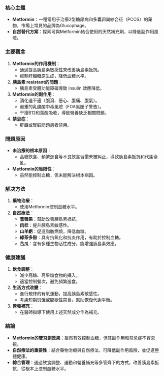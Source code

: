 ### 核心主題
- **Metformin**：一種常用于治療2型糖尿病和多囊卵巢綜合征（PCOS）的藥物，市場上常見的品牌為Glucophage。
- **自然替代方案**：探索可與Metformin結合使用的天然補充劑，以降低副作用風險。

### 主要觀念
1. **Metformin的作用機制**：
   - 通過提高胰島素敏感性來改善胰島素抵抗。
   - 抑制肝臟糖原生成，降低血糖水平。
2. **胰島素 resistant的問題**：
   - 胰島素受體功能障礙導致 insulin 效應降低。
3. **Metformin的副作用**：
   - 消化道不適（腹瀉、恶心、腹痛、腹氣）。
   - 嚴重的乳酸酸中毒風險（FDA黑匣子警告）。
   - 干擾B12和葉酸吸收，導致營養缺乏相關問題。
4. **禁忌症**：
   - 肝臟或腎脏問題患者禁用。

### 問題原因
- **未治療的根本原因**：
  - 高糖飲食、頻繁進食等不良飲食習慣未被糾正，導致胰島素抵抗和代謝紊亂。
- **Metformin的局限性**：
  - 虽然能控制血糖，但未能解決根本病因。
  
### 解决方法
1. **藥物治療**：
   - 使用Metformin控制血糖水平。
2. **自然療法**：
   - **薔薇果**：幫助改善胰島素抵抗。
   - **肉桂**：提升胰島素敏感性。
   - **山羊虧**：促進脂肪燃燒，降低血糖。
   - **綠茶多酚**：具有抗氧化和抗炎作用，有助於控制血糖。
   - **苦瓜**：含有多種生物活性成分，能增強胰島素效應。

### 健康建議
1. **飲食調整**：
   - 減少高糖、高果糖食物的攝入。
   - 適當控制餐次，避免頻繁進食。
2. **生活方式改變**：
   - 進行規律的有氧運動，提高胰島素敏感性。
   - 考慮短期饥饿或間歇性禁食，幫助恢復代謝平衡。
3. **營養補充**：
   - 在醫師指導下使用上述天然成分作為補充。

### 結論
- **Metformin的雙刃劍效果**：雖然有效控制血糖，但其副作用和禁忌症不容忽視。
- **自然療法的重要性**：結合藥物治療與自然療法，可降低副作用風險，並促進整體健康。
- **綜合管理**：通過飲食調整、運動和營養補充等多管齊下的方式，改善胰島素抵抗，從根本上控制血糖水平。